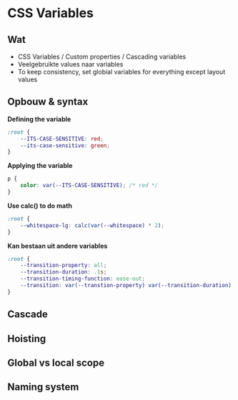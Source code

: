 # CSS Variables
## Wat

 - CSS Variables / Custom properties / Cascading variables
 - Veelgebruikte values naar variables
 - To keep consistency, set globial variables for everything except layout values

## Opbouw & syntax
**Defining the variable**
```css
:root {
	--ITS-CASE-SENSITIVE: red;
	--its-case-sensitive: green;
}
```

**Applying the variable**
```css
p {
	color: var(--ITS-CASE-SENSITIVE); /* red */
}
```

**Use calc() to do math**
```css
:root {
	--whitespace-lg: calc(var(--whitespace) * 2);
}
```

**Kan bestaan uit andere variables**
```css
:root {
	--transition-property: all;
	--transition-duration: .1s;
	--transition-timing-function: ease-out;
	--transition: var(--transtion-property) var(--transition-duration) var(--transition-timingfunction);
}
```

## Cascade

## Hoisting

## Global vs local scope

## Naming system

<!--stackedit_data:
eyJoaXN0b3J5IjpbMjUwNzYyMzkxLC0xNzkxODcxMTMzLDk3MT
MwMTgzNSwxNDMzMzAxMDUsNzMwOTk4MTE2XX0=
-->